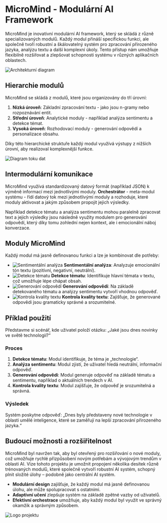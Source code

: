 # MicroMind - Modulární AI Framework

MicroMind je inovativní modulární AI framework, který se skládá z různě specializovaných modulů. Každý modul přináší specifickou funkci, ale společně tvoří robustní a škálovatelný systém pro zpracování přirozeného jazyka, analýzu textu a další komplexní úkoly. Tento přístup nám umožňuje flexibilně rozšiřovat a zlepšovat schopnosti systému v různých aplikačních oblastech.

![Architekturní diagram](images/micromind_architecture.png)

## Hierarchie modulů

MicroMind se skládá z modulů, které jsou organizovány do tří úrovní:

1. **Nízká úroveň**: Základní zpracování textu - jako jsou n-gramy nebo rozpoznávání entit.
2. **Střední úroveň**: Analytické moduly - například analýza sentimentu a detekce témat.
3. **Vysoká úroveň**: Rozhodovací moduly - generování odpovědí a personalizace obsahu.

Díky této hierarchické struktuře každý modul využívá výstupy z nižších úrovní, aby realizoval komplexnější funkce.

![Diagram toku dat](images/micromind_flowchart.png)

## Intermodulární komunikace

MicroMind využívá standardizovaný datový formát (například JSON) k výměně informací mezi jednotlivými moduly. **Orchestrátor** - meta-modul systému - řídí datový tok mezi jednotlivými moduly a rozhoduje, které moduly aktivovat a jakým způsobem propojit jejich výsledky.

Například detekce tématu a analýza sentimentu mohou paralelně zpracovat text a jejich výsledky jsou následně využity modulem pro generování odpovědí, který díky tomu zohlední nejen kontext, ale i emocionální náboj konverzace.

## Moduly MicroMind

Každý modul má jasně definovanou funkci a lze je kombinovat dle potřeby:

- ![Sentimentální analýza](images/sentiment_icon.png) **Sentimentální analýza**: Analyzuje emocionální tón textu (pozitivní, negativní, neutrální).
- ![Detekce tématu](images/topic_icon.png) **Detekce tématu**: Identifikuje hlavní témata v textu, což umožňuje lépe chápat obsah.
- ![Generování odpovědí](images/response_icon.png) **Generování odpovědí**: Na základě detekovaného tématu a analýzy sentimentu vytvoří vhodnou odpověď.
- ![Kontrola kvality textu](images/quality_check_icon.png) **Kontrola kvality textu**: Zajišťuje, že generované odpovědi jsou gramaticky správné a srozumitelné.

## Příklad použití

Představme si scénář, kde uživatel položí otázku: „Jaké jsou dnes novinky ve světě technologií?“

### Proces
1. **Detekce tématu**: Modul identifikuje, že téma je „technologie“.
2. **Analýza sentimentu**: Modul zjistí, že uživatel hledá neutrální, informační odpověď.
3. **Generování odpovědi**: Modul generuje odpověď na základě tématu a sentimentu, například o aktuálních trendech v AI.
4. **Kontrola kvality textu**: Modul zajišťuje, že odpověď je srozumitelná a správná.

### Výsledek
Systém poskytne odpověď: „Dnes byly představeny nové technologie v oblasti umělé inteligence, které se zaměřují na lepší zpracování přirozeného jazyka.“

## Budoucí možnosti a rozšiřitelnost

MicroMind byl navržen tak, aby byl otevřený pro rozšiřování o nové moduly, což umožňuje rychlé přizpůsobení novým potřebám a vývojovým trendům v oblasti AI. Vize tohoto projektu je umožnit propojení několika desítek různě trénovaných modulů, které společně vytvoří robustní AI systém, schopný plnit složité úlohy – podobně jako centrální AI systém.

- **Modulární design** zajišťuje, že každý modul má jasně definovanou úlohu, ale může spolupracovat s ostatními.
- **Adaptivní učení** zlepšuje systém na základě zpětné vazby od uživatelů.
- **Efektivní orchestrace** umožňuje, aby každý modul byl využit ve správný okamžik a správným způsobem.

![Logo projektu](images/micromind_logo.png)


